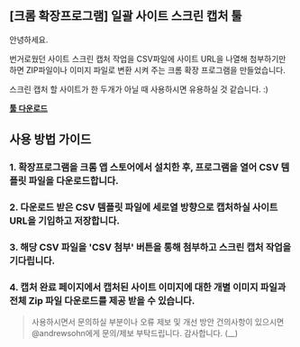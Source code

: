 [크롬 확장프로그램] 일괄 사이트 스크린 캡처 툴
---

안녕하세요.

번거로웠던 사이트 스크린 캡처 작업을 CSV파일에 사이트 URL을 나열해 첨부하기만 하면
ZIP파일이나 이미지 파일로 변환 시켜 주는 크롬 확장 프로그램을 만들었습니다.

스크린 캡처 할 사이트가 한 두개가 아닐 때 사용하시면 유용하실 것 같습니다. :)

[**툴 다운로드**](https://chrome.google.com/webstore/detail/hivecapture-%EC%9D%BC%EA%B4%84-%EC%8A%A4%ED%81%AC%EB%A6%B0-%EC%BA%A1%EC%B2%98%ED%88%B4/mknmekddcgpclebhnibnkemamppfjcfi?utm_source=chrome-ntp-icon)

## 사용 방법 가이드

### 1. 확장프로그램을 크롬 앱 스토어에서 설치한 후, 프로그램을 열어 CSV 템플릿 파일을 다운로드합니다.

### 2. 다운로드 받은 CSV 템플릿 파일에 세로열 방향으로 캡처하실 사이트 URL을 기입하고 저장합니다.

### 3. 해당 CSV 파일을 'CSV 첨부' 버튼을 통해 첨부하고 스크린 캡처 작업을 기다립니다.

### 4. 캡처 완료 페이지에서 캡처된 사이트 이미지에 대한 개별 이미지 파일과 전체 Zip 파일 다운로드를 제공 받을 수 있습니다.


> 사용하시면서 문의하실 부분이나 오류 제보 및 개선 방안 건의사항이 있으시면
> @andrewsohn에게 문의/제보 부탁드립니다. 감사합니다. (__)